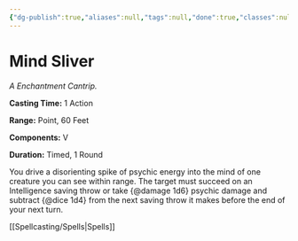 ```yaml
---
{"dg-publish":true,"aliases":null,"tags":null,"done":true,"classes":null,"spellLevel":0,"school":"Enchantment","source":"TCE","permalink":"/spells/mind-sliver/","dgHomeLink":false,"dgPassFrontmatter":true}
---
```


# Mind Sliver
*A Enchantment Cantrip.*

**Casting Time:** 1 Action

**Range:** Point, 60 Feet

**Components:** V 

**Duration:** Timed, 1 Round

You drive a disorienting spike of psychic energy into the mind of one creature you can see within range. The target must succeed on an Intelligence saving throw or take {@damage 1d6} psychic damage and subtract {@dice 1d4} from the next saving throw it makes before the end of your next turn.

[[Spellcasting/Spells|Spells]]